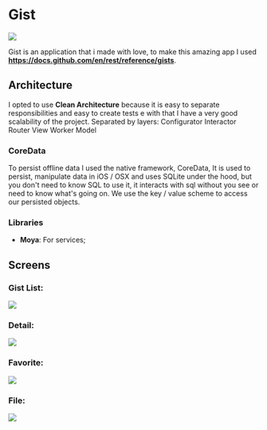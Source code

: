 # Gist

![](gitAssets/github.gif) 

Gist is an application that i made with love, to make this amazing app I used **https://docs.github.com/en/rest/reference/gists**.

## Architecture

I opted to use **Clean Architecture** because it is easy to separate responsibilities and easy to create tests e with that I have a very good scalability of the project.
Separated by layers:
Configurator
Interactor
Router
View
Worker
Model

### CoreData
To persist offline data I used the native framework, CoreData, It is used to persist, manipulate data in iOS / OSX and uses SQLite under the hood, but you don't need to know SQL to use it, it interacts with sql without you see or need to know what's going on. We use the key / value scheme to access our persisted objects.
    
### Libraries

* **Moya**: For services;


## Screens
### Gist List:
![](gitAssets/gist.PNG) 


### Detail:
![](gitAssets/detail.PNG) 


### Favorite:
![](gitAssets/favorite_search.PNG) 

### File:
![](gitAssets/file.PNG) 
